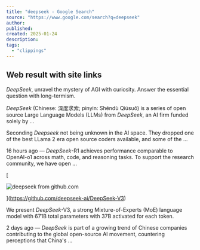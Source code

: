 ```yaml
---
title: "deepseek - Google Search"
source: "https://www.google.com/search?q=deepseek"
author:
published:
created: 2025-01-24
description:
tags:
  - "clippings"
---
```

## Web result with site links

*DeepSeek*, unravel the mystery of AGI with curiosity. Answer the essential question with long-termism.

*DeepSeek* (Chinese: 深度求索; pinyin: Shēndù Qiúsuǒ) is a series of open source Large Language Models (LLMs) from *DeepSeek*, an AI firm funded solely by ...

Seconding *Deepseek* not being unknown in the AI space. They dropped one of the best LLama 2 era open source coders available, and some of the ...

16 hours ago — *DeepSeek*\-R1 achieves performance comparable to OpenAI-o1 across math, code, and reasoning tasks. To support the research community, we have open ...

[

![deepseek from github.com](https://encrypted-tbn0.gstatic.com/images?q=tbn:ANd9GcRwm4uDnODtK0SQbGcO9muJeTpdo_J3fSlimrJLfE4&usqp=CAE&s)

](https://github.com/deepseek-ai/DeepSeek-V3)

We present *DeepSeek*\-V3, a strong Mixture-of-Experts (MoE) language model with 671B total parameters with 37B activated for each token.

2 days ago — *DeepSeek* is part of a growing trend of Chinese companies contributing to the global open-source AI movement, countering perceptions that China's ...
